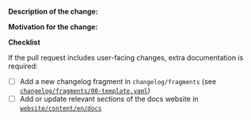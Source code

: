 <!--

Welcome to the Operator SDK! Before contributing, make sure to:

- Read the contributing guidelines https://github.com/operator-framework/operator-sdk/blob/master/CONTRIBUTING.MD
- Rebase your branch on the latest upstream master
- Link any relevant issues, PR's, or documentation
- Check that the commit message is concice and helpful:
    - When fixing an issue, add "Closes #<ISSUE_NUMBER>"
    - Sign your commit https://github.com/apps/dco
- Follow the below checklist if making a user-facing change 

-->

**Description of the change:**


**Motivation for the change:**


**Checklist**

If the pull request includes user-facing changes, extra documentation is required:
- [ ] Add a new changelog fragment in `changelog/fragments` (see [`changelog/fragments/00-template.yaml`](https://github.com/operator-framework/operator-sdk/tree/master/changelog/fragments/00-template.yaml))
- [ ] Add or update relevant sections of the docs website in [`website/content/en/docs`](https://github.com/operator-framework/operator-sdk/tree/master/website/content/en/docs)
